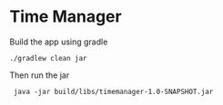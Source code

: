 

# Time Manager

Build the app using gradle 
```
./gradlew clean jar
```

Then run the jar
```
 java -jar build/libs/timemanager-1.0-SNAPSHOT.jar 
```
